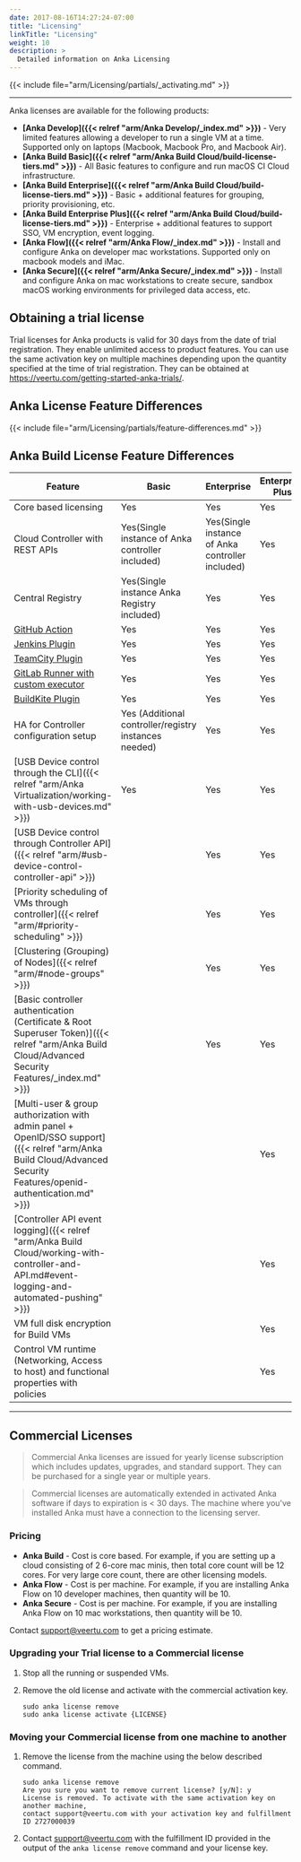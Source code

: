 ```yaml
---
date: 2017-08-16T14:27:24-07:00
title: "Licensing"
linkTitle: "Licensing"
weight: 10
description: >
  Detailed information on Anka Licensing
---
```


{{< include file="arm/Licensing/partials/_activating.md" >}}

---

Anka licenses are available for the following products:

+ **[Anka Develop]({{< relref "arm/Anka Develop/_index.md" >}})** - Very limited features allowing a developer to run a single VM at a time. Supported only on laptops (Macbook, Macbook Pro, and Macbook Air).
+ **[Anka Build Basic]({{< relref "arm/Anka Build Cloud/build-license-tiers.md" >}})** - All Basic features to configure and run macOS CI Cloud infrastructure.
+ **[Anka Build Enterprise]({{< relref "arm/Anka Build Cloud/build-license-tiers.md" >}})** - Basic + additional features for grouping, priority provisioning, etc.
+ **[Anka Build Enterprise Plus]({{< relref "arm/Anka Build Cloud/build-license-tiers.md" >}})** - Enterprise + additional features to support SSO, VM encryption, event logging.
+ **[Anka Flow]({{< relref "arm/Anka Flow/_index.md" >}})** - Install and configure Anka on developer mac workstations. Supported only on macbook models and iMac.
+ **[Anka Secure]({{< relref "arm/Anka Secure/_index.md" >}})** - Install and configure Anka on mac workstations to create secure, sandbox macOS working environments for privileged data access, etc.

## Obtaining a trial license

Trial licenses for Anka products is valid for 30 days from the date of trial registration. They enable unlimited access to product features. You can use the same activation key on multiple machines depending upon the quantity specified at the time of trial registration. They can be obtained at https://veertu.com/getting-started-anka-trials/.

## Anka License Feature Differences

{{< include file="arm/Licensing/partials/feature-differences.md" >}}

## Anka Build License Feature Differences

**Feature** | **Basic** | **Enterprise** | **Enterprise Plus**
--- | --- | --- |  ---
Core based licensing | Yes | Yes | Yes
Cloud Controller with REST APIs | Yes(Single instance of Anka controller included) | Yes(Single instance of Anka controller included) | Yes
Central Registry | Yes(Single instance Anka Registry included) | Yes | Yes
[GitHub Action](https://github.com/marketplace/actions/anka-vm-github-action) | Yes | Yes | Yes
[Jenkins Plugin](https://plugins.jenkins.io/anka-build/) | Yes | Yes | Yes
[TeamCity Plugin](https://plugins.jetbrains.com/plugin/10733-anka-build-cloud) | Yes | Yes | Yes
[GitLab Runner with custom executor](https://github.com/veertuinc/gitlab-runner) | Yes | Yes | Yes
[BuildKite Plugin](https://github.com/veertuinc/anka-buildkite-plugin) | Yes | Yes | Yes
HA for Controller configuration setup | Yes (Additional controller/registry instances needed) | Yes | Yes
[USB Device control through the CLI]({{< relref "arm/Anka Virtualization/working-with-usb-devices.md" >}}) |  Yes  | Yes | Yes
[USB Device control through Controller API]({{< relref "arm/#usb-device-control-controller-api" >}}) |    | Yes | Yes
[Priority scheduling of VMs through controller]({{< relref "arm/#priority-scheduling" >}}) |    | Yes | Yes
[Clustering (Grouping) of Nodes]({{< relref "arm/#node-groups" >}}) |    | Yes | Yes 
[Basic controller authentication (Certificate & Root Superuser Token)]({{< relref "arm/Anka Build Cloud/Advanced Security Features/_index.md" >}}) |    | Yes | Yes
[Multi-user & group authorization with admin panel + OpenID/SSO support]({{< relref "arm/Anka Build Cloud/Advanced Security Features/openid-authentication.md" >}}) |    |    | Yes
[Controller API event logging]({{< relref "arm/Anka Build Cloud/working-with-controller-and-API.md#event-logging-and-automated-pushing" >}}) |    |    | Yes
VM full disk encryption for Build VMs |    |    | Yes
Control VM runtime (Networking, Access to host) and functional properties with policies |    |    | Yes

---

## Commercial Licenses

> Commercial Anka licenses are issued for yearly license subscription which includes updates, upgrades, and standard support. They can be purchased for a single year or multiple years.

> Commercial licenses are automatically extended in activated Anka software if days to expiration is < 30 days. The machine where you've installed Anka must have a connection to the licensing server.

### Pricing

+ **Anka Build** - Cost is core based. For example, if you are setting up a cloud consisting of 2 6-core mac minis, then total core count will be 12 cores. For very large core count, there are other licensing models.
+ **Anka Flow** - Cost is per machine. For example, if you are installing Anka Flow on 10 developer machines, then quantity will be 10.
+ **Anka Secure** - Cost is per machine. For example, if you are installing Anka Flow on 10 mac workstations, then quantity will be 10.

Contact [support@veertu.com](mailto:support@veertu.com) to get a pricing estimate.  

### Upgrading your Trial license to a Commercial license

1. Stop all the running or suspended VMs. 
2. Remove the old license and activate with the commercial activation key.

    ```shell
    sudo anka license remove
    sudo anka license activate {LICENSE}
    ```

### Moving your Commercial license from one machine to another

1. Remove the license from the machine using the below described command.

    ```shell
    sudo anka license remove
    Are you sure you want to remove current license? [y/N]: y
    License is removed. To activate with the same activation key on another machine,
    contact support@veertu.com with your activation key and fulfillment ID 2727000039
    ```

2. Contact [support@veertu.com](mailto:support@veertu.com) with the fulfillment ID provided in the output of the `anka license remove` command and your license key.




